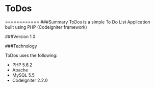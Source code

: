 # ToDos
============
###Summary
ToDos is a simple To Do List Application built using PHP (CodeIgniter framework)

###Version
1.0

###Technology

ToDos uses the following:
* PHP 5.6.2 <br>
* Apache <br>
* MySQL 5.5 <br>
* CodeIgniter 2.2.0 <br>

